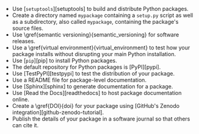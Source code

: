 -   Use [`setuptools`][setuptools] to build and distribute Python packages.
-   Create a directory named `mypackage` containing a `setup.py` script as well as a subdirectory, also called `mypackage`, containing the package's source files.
-   Use \gref{semantic versioning}{semantic_versioning} for software releases.
-   Use a \gref{virtual environment}{virtual_environment} to test how your package installs without disrupting your main Python installation.
-   Use [`pip`][pip] to install Python packages.
-   The default repository for Python packages is [PyPI][pypi].
-   Use [TestPyPI][testpypi] to test the distribution of your package.
-   Use a README file for package-level documentation.
-   Use [Sphinx][sphinx] to generate documentation for a package.
-   Use [Read the Docs][readthedocs] to host package documentation online.
-   Create a \gref{DOI}{doi} for your package using [GitHub's Zenodo integration][github-zenodo-tutorial].
-   Publish the details of your package in a software journal so that others can cite it.
